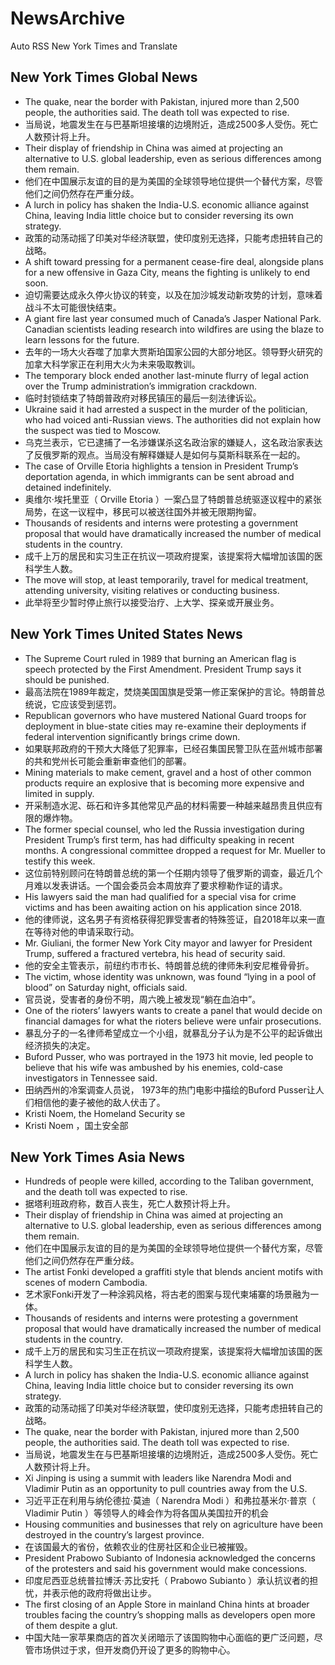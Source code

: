 # NewsArchive
Auto RSS New York Times and Translate

## New York Times Global News
* The quake, near the border with Pakistan, injured more than 2,500 people, the authorities said. The death toll was expected to rise.
* 当局说，地震发生在与巴基斯坦接壤的边境附近，造成2500多人受伤。死亡人数预计将上升。
* Their display of friendship in China was aimed at projecting an alternative to U.S. global leadership, even as serious differences among them remain.
* 他们在中国展示友谊的目的是为美国的全球领导地位提供一个替代方案，尽管他们之间仍然存在严重分歧。
* A lurch in policy has shaken the India-U.S. economic alliance against China, leaving India little choice but to consider reversing its own strategy.
* 政策的动荡动摇了印美对华经济联盟，使印度别无选择，只能考虑扭转自己的战略。
* A shift toward pressing for a permanent cease-fire deal, alongside plans for a new offensive in Gaza City, means the fighting is unlikely to end soon.
* 迫切需要达成永久停火协议的转变，以及在加沙城发动新攻势的计划，意味着战斗不太可能很快结束。
* A giant fire last year consumed much of Canada’s Jasper National Park. Canadian scientists leading research into wildfires are using the blaze to learn lessons for the future.
* 去年的一场大火吞噬了加拿大贾斯珀国家公园的大部分地区。领导野火研究的加拿大科学家正在利用大火为未来吸取教训。
* The temporary block ended another last-minute flurry of legal action over the Trump administration’s immigration crackdown.
* 临时封锁结束了特朗普政府对移民镇压的最后一刻法律诉讼。
* Ukraine said it had arrested a suspect in the murder of the politician, who had voiced anti-Russian views. The authorities did not explain how the suspect was tied to Moscow.
* 乌克兰表示，它已逮捕了一名涉嫌谋杀这名政治家的嫌疑人，这名政治家表达了反俄罗斯的观点。当局没有解释嫌疑人是如何与莫斯科联系在一起的。
* The case of Orville Etoria highlights a tension in President Trump’s deportation agenda, in which immigrants can be sent abroad and detained indefinitely.
* 奥维尔·埃托里亚（ Orville Etoria ）一案凸显了特朗普总统驱逐议程中的紧张局势，在这一议程中，移民可以被送往国外并被无限期拘留。
* Thousands of residents and interns were protesting a government proposal that would have dramatically increased the number of medical students in the country.
* 成千上万的居民和实习生正在抗议一项政府提案，该提案将大幅增加该国的医科学生人数。
* The move will stop, at least temporarily, travel for medical treatment, attending university, visiting relatives or conducting business.
* 此举将至少暂时停止旅行以接受治疗、上大学、探亲或开展业务。

## New York Times United States News
* The Supreme Court ruled in 1989 that burning an American flag is speech protected by the First Amendment. President Trump says it should be punished.
* 最高法院在1989年裁定，焚烧美国国旗是受第一修正案保护的言论。特朗普总统说，它应该受到惩罚。
* Republican governors who have mustered National Guard troops for deployment in blue-state cities may re-examine their deployments if federal intervention significantly brings crime down.
* 如果联邦政府的干预大大降低了犯罪率，已经召集国民警卫队在蓝州城市部署的共和党州长可能会重新审查他们的部署。
* Mining materials to make cement, gravel and a host of other common products require an explosive that is becoming more expensive and limited in supply.
* 开采制造水泥、砾石和许多其他常见产品的材料需要一种越来越昂贵且供应有限的爆炸物。
* The former special counsel, who led the Russia investigation during President Trump’s first term, has had difficulty speaking in recent months. A congressional committee dropped a request for Mr. Mueller to testify this week.
* 这位前特别顾问在特朗普总统的第一个任期内领导了俄罗斯的调查，最近几个月难以发表讲话。一个国会委员会本周放弃了要求穆勒作证的请求。
* His lawyers said the man had qualified for a special visa for crime victims and has been awaiting action on his application since 2018.
* 他的律师说，这名男子有资格获得犯罪受害者的特殊签证，自2018年以来一直在等待对他的申请采取行动。
* Mr. Giuliani, the former New York City mayor and lawyer for President Trump, suffered a fractured vertebra, his head of security said.
* 他的安全主管表示，前纽约市市长、特朗普总统的律师朱利安尼椎骨骨折。
* The victim, whose identity was unknown, was found “lying in a pool of blood” on Saturday night, officials said.
* 官员说，受害者的身份不明，周六晚上被发现“躺在血泊中”。
* One of the rioters’ lawyers wants to create a panel that would decide on financial damages for what the rioters believe were unfair prosecutions.
* 暴乱分子的一名律师希望成立一个小组，就暴乱分子认为是不公平的起诉做出经济损失的决定。
* Buford Pusser, who was portrayed in the 1973 hit movie, led people to believe that his wife was ambushed by his enemies, cold-case investigators in Tennessee said.
* 田纳西州的冷案调查人员说， 1973年的热门电影中描绘的Buford Pusser让人们相信他的妻子被他的敌人伏击了。
* Kristi Noem, the Homeland Security se
* Kristi Noem ，国土安全部

## New York Times Asia News
* Hundreds of people were killed, according to the Taliban government, and the death toll was expected to rise.
* 据塔利班政府称，数百人丧生，死亡人数预计将上升。
* Their display of friendship in China was aimed at projecting an alternative to U.S. global leadership, even as serious differences among them remain.
* 他们在中国展示友谊的目的是为美国的全球领导地位提供一个替代方案，尽管他们之间仍然存在严重分歧。
* The artist Fonki developed a graffiti style that blends ancient motifs with scenes of modern Cambodia.
* 艺术家Fonki开发了一种涂鸦风格，将古老的图案与现代柬埔寨的场景融为一体。
* Thousands of residents and interns were protesting a government proposal that would have dramatically increased the number of medical students in the country.
* 成千上万的居民和实习生正在抗议一项政府提案，该提案将大幅增加该国的医科学生人数。
* A lurch in policy has shaken the India-U.S. economic alliance against China, leaving India little choice but to consider reversing its own strategy.
* 政策的动荡动摇了印美对华经济联盟，使印度别无选择，只能考虑扭转自己的战略。
* The quake, near the border with Pakistan, injured more than 2,500 people, the authorities said. The death toll was expected to rise.
* 当局说，地震发生在与巴基斯坦接壤的边境附近，造成2500多人受伤。死亡人数预计将上升。
* Xi Jinping is using a summit with leaders like Narendra Modi and Vladimir Putin as an opportunity to pull countries away from the U.S.
* 习近平正在利用与纳伦德拉·莫迪（ Narendra Modi ）和弗拉基米尔·普京（ Vladimir Putin ）等领导人的峰会作为将各国从美国拉开的机会
* Housing communities and businesses that rely on agriculture have been destroyed in the country’s largest province.
* 在该国最大的省份，依赖农业的住房社区和企业已被摧毁。
* President Prabowo Subianto of Indonesia acknowledged the concerns of the protesters and said his government would make concessions.
* 印度尼西亚总统普拉博沃·苏比安托（ Prabowo Subianto ）承认抗议者的担忧，并表示他的政府将做出让步。
* The first closing of an Apple Store in mainland China hints at broader troubles facing the country’s shopping malls as developers open more of them despite a glut.
* 中国大陆一家苹果商店的首次关闭暗示了该国购物中心面临的更广泛问题，尽管市场供过于求，但开发商仍开设了更多的购物中心。

